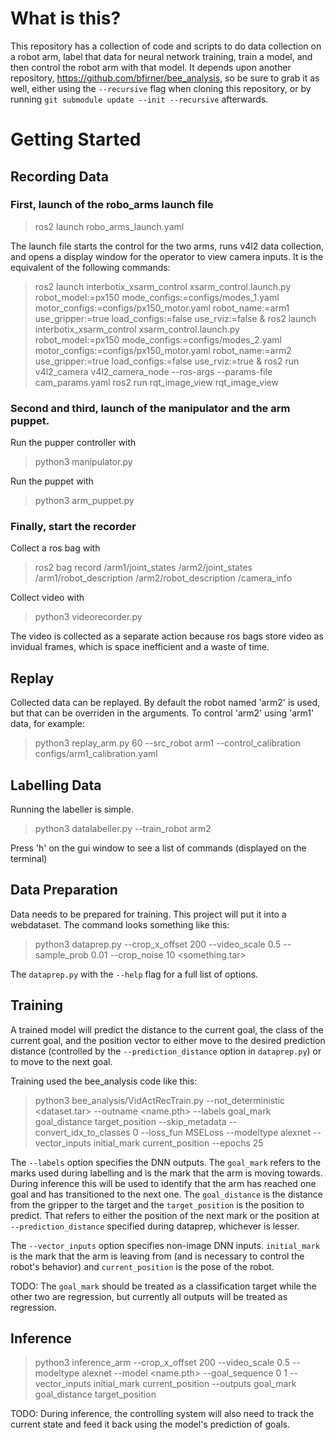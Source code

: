 # What is this?

This repository has a collection of code and scripts to do data collection on a robot arm, label
that data for neural network training, train a model, and then control the robot arm with that
model. It depends upon another repository, <https://github.com/bfirner/bee_analysis>, so be sure to
grab it as well, either using the `--recursive` flag when cloning this repository, or by running
`git submodule update --init --recursive` afterwards.


# Getting Started

## Recording Data

### First, launch of the robo_arms launch file
> ros2 launch robo_arms_launch.yaml

The launch file starts the control for the two arms, runs v4l2 data collection, and opens a
display window for the operator to view camera inputs. It is the equivalent of the following
commands:
> ros2 launch interbotix_xsarm_control xsarm_control.launch.py robot_model:=px150 mode_configs:=configs/modes_1.yaml motor_configs:=configs/px150_motor.yaml robot_name:=arm1 use_gripper:=true load_configs:=false use_rviz:=false &
> ros2 launch interbotix_xsarm_control xsarm_control.launch.py robot_model:=px150 mode_configs:=configs/modes_2.yaml motor_configs:=configs/px150_motor.yaml robot_name:=arm2 use_gripper:=true load_configs:=false use_rviz:=true &
> ros2 run v4l2_camera v4l2_camera_node --ros-args --params-file cam_params.yaml
> ros2 run rqt_image_view rqt_image_view

### Second and third, launch of the manipulator and the arm puppet.

Run the pupper controller with 
> python3 manipulator.py

Run the puppet with
> python3 arm_puppet.py

### Finally, start the recorder

Collect a ros bag with
> ros2 bag record /arm1/joint_states /arm2/joint_states /arm1/robot_description /arm2/robot_description /camera_info

Collect video with
> python3 videorecorder.py

The video is collected as a separate action because ros bags store video as invidual frames, which
is space inefficient and a waste of time.

## Replay

Collected data can be replayed. By default the robot named 'arm2' is used, but that can be
overriden in the arguments. To control 'arm2' using 'arm1' data, for example:
> python3 replay_arm.py <rosbag> 60 --src_robot arm1 --control_calibration configs/arm1_calibration.yaml

## Labelling Data

Running the labeller is simple.
> python3 datalabeller.py <bag path>  --train_robot arm2

Press 'h' on the gui window to see a list of commands (displayed on the terminal)

## Data Preparation

Data needs to be prepared for training. This project will put it into a webdataset. The command
looks something like this:
> python3 dataprep.py --crop_x_offset 200 --video_scale 0.5 --sample_prob 0.01 --crop_noise 10 <something.tar> <rosbag directories>

The `dataprep.py` with the `--help` flag for a full list of options.

## Training

A trained model will predict the distance to the current goal, the class of the current goal, and
the position vector to either move to the desired prediction distance (controlled by the
`--prediction_distance` option in `dataprep.py`) or to move to the next goal.

Training used the bee_analysis code like this:
> python3 bee_analysis/VidActRecTrain.py --not_deterministic <dataset.tar> --outname <name.pth> --labels goal_mark goal_distance target_position --skip_metadata --convert_idx_to_classes 0 --loss_fun MSELoss --modeltype alexnet --vector_inputs initial_mark current_position --epochs 25

The `--labels` option specifies the DNN outputs. The `goal_mark` refers to the marks used during
labelling and is the mark that the arm is moving towards. During inference this will be used to
identify that the arm has reached one goal and has transitioned to the next one. The `goal_distance`
is the distance from the gripper to the target and the `target_position` is the position to predict.
That refers to either the position of the next mark or the position at `--prediction_distance`
specified during dataprep, whichever is lesser.

The `--vector_inputs` option specifies non-image DNN inputs. `initial_mark` is the mark that the arm
is leaving from (and is necessary to control the robot's behavior) and `current_position` is the
pose of the robot.

TODO: The `goal_mark` should be treated as a classification target while the other two are
regression, but currently all outputs will be treated as regression.

## Inference

> python3 inference_arm  --crop_x_offset 200 --video_scale 0.5 --modeltype alexnet --model <name.pth> --goal_sequence 0 1 --vector_inputs initial_mark current_position --outputs goal_mark goal_distance target_position

TODO: During inference, the controlling system will also need to track the
current state and feed it back using the model's prediction of goals.
